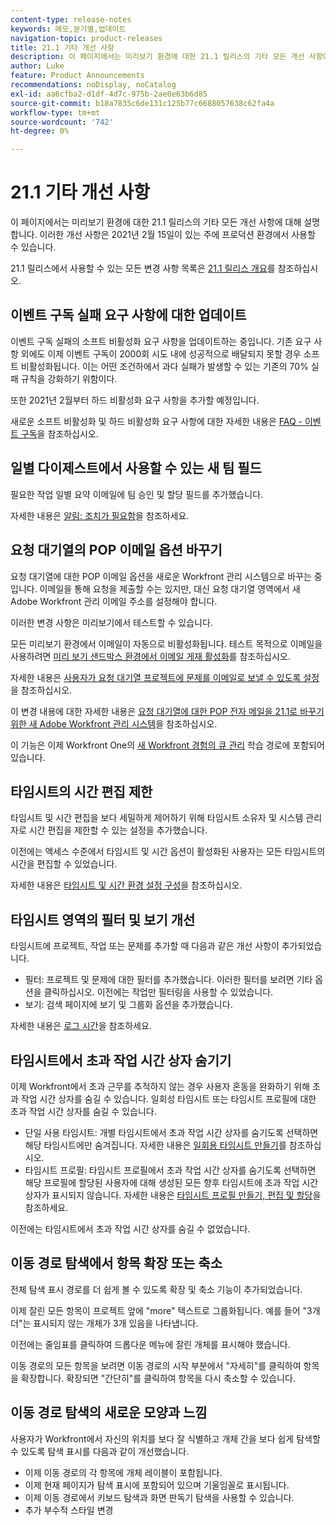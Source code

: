 ```yaml
---
content-type: release-notes
keywords: 메모,분기별,업데이트
navigation-topic: product-releases
title: 21.1 기타 개선 사항
description: 이 페이지에서는 미리보기 환경에 대한 21.1 릴리스의 기타 모든 개선 사항에 대해 설명합니다. 이러한 개선 사항은 2021년 2월 15일이 있는 주에 프로덕션 환경에서 사용할 수 있습니다.
author: Luke
feature: Product Announcements
recommendations: noDisplay, noCatalog
exl-id: aa6cfba2-d1df-4d7c-975b-2ae0e63b6d85
source-git-commit: b18a7835c6de131c125b77c6688057638c62fa4a
workflow-type: tm+mt
source-wordcount: '742'
ht-degree: 0%

---
```


# 21.1 기타 개선 사항

이 페이지에서는 미리보기 환경에 대한 21.1 릴리스의 기타 모든 개선 사항에 대해 설명합니다. 이러한 개선 사항은 2021년 2월 15일이 있는 주에 프로덕션 환경에서 사용할 수 있습니다.

21.1 릴리스에서 사용할 수 있는 모든 변경 사항 목록은 [21.1 릴리스 개요](../../../product-announcements/product-releases/21.1-release-activity/21-1-release-overview.md)를 참조하십시오.

## 이벤트 구독 실패 요구 사항에 대한 업데이트

이벤트 구독 실패의 소프트 비활성화 요구 사항을 업데이트하는 중입니다. 기존 요구 사항 외에도 이제 이벤트 구독이 2000회 시도 내에 성공적으로 배달되지 못할 경우 소프트 비활성화됩니다. 이는 어떤 조건하에서 과다 실패가 발생할 수 있는 기존의 70% 실패 규칙을 강화하기 위함이다.

또한 2021년 2월부터 하드 비활성화 요구 사항을 추가할 예정입니다.

새로운 소프트 비활성화 및 하드 비활성화 요구 사항에 대한 자세한 내용은 [FAQ - 이벤트 구독](../../../wf-api/general/event-subs-faq.md)을 참조하십시오.

## 일별 다이제스트에서 사용할 수 있는 새 팀 필드

필요한 작업 일별 요약 이메일에 팀 승인 및 할당 필드를 추가했습니다.

자세한 내용은 [알림: 조치가 필요함](../../../workfront-basics/using-notifications/notifications-action-needed.md)을 참조하세요.

## 요청 대기열의 POP 이메일 옵션 바꾸기

요청 대기열에 대한 POP 이메일 옵션을 새로운 Workfront 관리 시스템으로 바꾸는 중입니다. 이메일을 통해 요청을 제출할 수는 있지만, 대신 요청 대기열 영역에서 새 Adobe Workfront 관리 이메일 주소를 설정해야 합니다.

이러한 변경 사항은 미리보기에서 테스트할 수 있습니다.

모든 미리보기 환경에서 이메일이 자동으로 비활성화됩니다. 테스트 목적으로 이메일을 사용하려면 [미리 보기 샌드박스 환경에서 이메일 게재 활성화](../../../workfront-basics/using-notifications/enable-delivery-emails-from-preview-sandbox-environment.md)를 참조하십시오.

자세한 내용은 [사용자가 요청 대기열 프로젝트에 문제를 이메일로 보낼 수 있도록 설정](/help/quicksilver/manage-work/requests/create-requests/enable-email-issues-into-projects.md)을 참조하십시오.

이 변경 내용에 대한 자세한 내용은 [요청 대기열에 대한 POP 전자 메일을 21.1로 바꾸기 위한 새 Adobe Workfront 관리 시스템](../../../product-announcements/announcements/announcement-archive/pop-removal-request-queue.md)을 참조하십시오.

이 기능은 이제 Workfront One의 [새 Workfront 경험의 큐 관리](https://experienceleague.adobe.com/en/docs/workfront-learn/tutorials-workfront/home) 학습 경로에 포함되어 있습니다.

## 타임시트의 시간 편집 제한

타임시트 및 시간 편집을 보다 세밀하게 제어하기 위해 타임시트 소유자 및 시스템 관리자로 시간 편집을 제한할 수 있는 설정을 추가했습니다.

이전에는 액세스 수준에서 타임시트 및 시간 옵션이 활성화된 사용자는 모든 타임시트의 시간을 편집할 수 있었습니다.

자세한 내용은 [타임시트 및 시간 환경 설정 구성](../../../administration-and-setup/set-up-workfront/configure-timesheets-schedules/timesheet-and-hour-preferences.md)을 참조하십시오.

## 타임시트 영역의 필터 및 보기 개선

타임시트에 프로젝트, 작업 또는 문제를 추가할 때 다음과 같은 개선 사항이 추가되었습니다.

* 필터: 프로젝트 및 문제에 대한 필터를 추가했습니다. 이러한 필터를 보려면 기타 옵션을 클릭하십시오. 이전에는 작업만 필터링을 사용할 수 있었습니다.
* 보기: 검색 페이지에 보기 및 그룹화 옵션을 추가했습니다.

자세한 내용은 [로그 시간](../../../timesheets/create-and-manage-timesheets/log-time.md)을 참조하세요.

## 타임시트에서 초과 작업 시간 상자 숨기기

이제 Workfront에서 초과 근무를 추적하지 않는 경우 사용자 혼동을 완화하기 위해 초과 작업 시간 상자를 숨길 수 있습니다. 일회성 타임시트 또는 타임시트 프로필에 대한 초과 작업 시간 상자를 숨길 수 있습니다.

* 단일 사용 타임시트: 개별 타임시트에서 초과 작업 시간 상자를 숨기도록 선택하면 해당 타임시트에만 숨겨집니다. 자세한 내용은 [일회용 타임시트 만들기](../../../timesheets/create-and-manage-timesheets/create-tmshts.md)를 참조하십시오.
* 타임시트 프로필: 타임시트 프로필에서 초과 작업 시간 상자를 숨기도록 선택하면 해당 프로필에 할당된 사용자에 대해 생성된 모든 향후 타임시트에 초과 작업 시간 상자가 표시되지 않습니다. 자세한 내용은 [타임시트 프로필 만들기, 편집 및 할당](../../../timesheets/create-and-manage-timesheets/create-timesheet-profiles.md)을 참조하세요.

이전에는 타임시트에서 초과 작업 시간 상자를 숨길 수 없었습니다.

## 이동 경로 탐색에서 항목 확장 또는 축소

전체 탐색 표시 경로를 더 쉽게 볼 수 있도록 확장 및 축소 기능이 추가되었습니다.

이제 잘린 모든 항목이 프로젝트 앞에 &quot;more&quot; 텍스트로 그룹화됩니다. 예를 들어 &quot;3개 더&quot;는 표시되지 않는 개체가 3개 있음을 나타냅니다.

이전에는 줄임표를 클릭하여 드롭다운 메뉴에 잘린 개체를 표시해야 했습니다.

이동 경로의 모든 항목을 보려면 이동 경로의 시작 부분에서 &quot;자세히&quot;를 클릭하여 항목을 확장합니다. 확장되면 &quot;간단히&quot;를 클릭하여 항목을 다시 축소할 수 있습니다.

## 이동 경로 탐색의 새로운 모양과 느낌

사용자가 Workfront에서 자신의 위치를 보다 잘 식별하고 개체 간을 보다 쉽게 탐색할 수 있도록 탐색 표시를 다음과 같이 개선했습니다.

* 이제 이동 경로의 각 항목에 개체 레이블이 포함됩니다.
* 이제 현재 페이지가 탐색 표시에 포함되어 있으며 기울임꼴로 표시됩니다.
* 이제 이동 경로에서 키보드 탐색과 화면 판독기 탐색을 사용할 수 있습니다.
* 추가 부수적 스타일 변경

